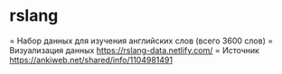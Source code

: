 # rslang
= Набор данных для изучения английских слов (всего 3600 слов)
= Визуализация данных https://rslang-data.netlify.com/
= Источник https://ankiweb.net/shared/info/1104981491
